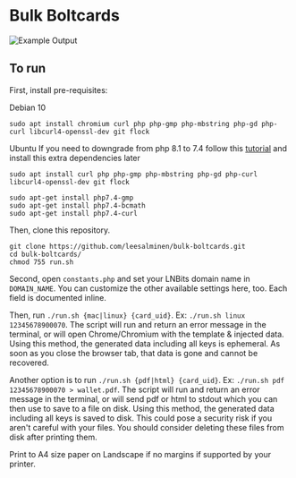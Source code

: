# Bulk Boltcards

![Example Output](https://github.com/leesalminen/bulk-boltcards/raw/main/img/example_output.png "example output")

## To run

First, install pre-requisites:

Debian 10

```
sudo apt install chromium curl php php-gmp php-mbstring php-gd php-curl libcurl4-openssl-dev git flock
```

Ubuntu
If you need to downgrade from php 8.1 to 7.4 follow this [tutorial](https://thecodebeast.com/downgrade-php-8-0-to-7-4-ubuntu-digital-ocean/) and install this extra dependencies later


```
sudo apt install curl php php-gmp php-mbstring php-gd php-curl libcurl4-openssl-dev git flock
```

```
sudo apt-get install php7.4-gmp 
sudo apt-get install php7.4-bcmath
sudo apt-get install php7.4-curl

```




Then, clone this repository.

```
git clone https://github.com/leesalminen/bulk-boltcards.git
cd bulk-boltcards/
chmod 755 run.sh
```

Second, open `constants.php` and set your LNBits domain name in `DOMAIN_NAME`. You can customize the other available settings here, too. Each field is documented inline.

Then, run `./run.sh {mac|linux} {card_uid}`. Ex: `./run.sh linux 12345678900070`. The script will run and return an error message in the terminal, or will open Chrome/Chromium with the template & injected data. Using this method, the generated data including all keys is ephemeral. As soon as you close the browser tab, that data is gone and cannot be recovered.

Another option is to run `./run.sh {pdf|html} {card_uid}`. Ex: `./run.sh pdf 12345678900070 > wallet.pdf`. The script will run and return an error message in the terminal, or will send pdf or html to stdout which you can then use to save to a file on disk. Using this method, the generated data including all keys is saved to disk. This could pose a security risk if you aren't careful with your files. You should consider deleting these files from disk after printing them.

Print to A4 size paper on Landscape if no margins if supported by your printer. 